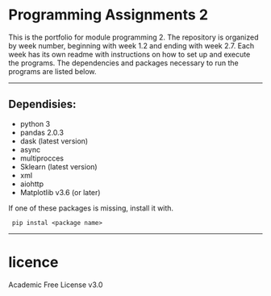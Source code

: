 # Programming Assignments 2


This is the portfolio for module programming 2.
The repository is organized by week number, beginning with week 1.2 and ending with week 2.7. Each week has its own readme with instructions on how to set up and execute the programs.
The dependencies and packages necessary to run the programs are listed below.

-------
## Dependisies:
- python 3 
- pandas 2.0.3
- dask (latest version)
- async 
- multiprocces
- Sklearn (latest version)
- xml
- aiohttp
- Matplotlib v3.6 (or later)

If one of these packages is missing, install it with.

` pip instal <package name>`

-------
# licence 
Academic Free License v3.0 

